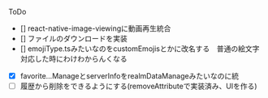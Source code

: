 ToDo
- [] react-native-image-viewingに動画再生統合
- [] ファイルのダウンロードを実装
- [] emojiType.tsみたいなのをcustomEmojisとかに改名する　普通の絵文字対応した時にわけわからんくなる
- [x] favorite...ManageとserverInfoをrealmDataManageみたいなのに統
- [ ] 履歴から削除をできるようにする(removeAttributeで実装済み、UIを作る)
